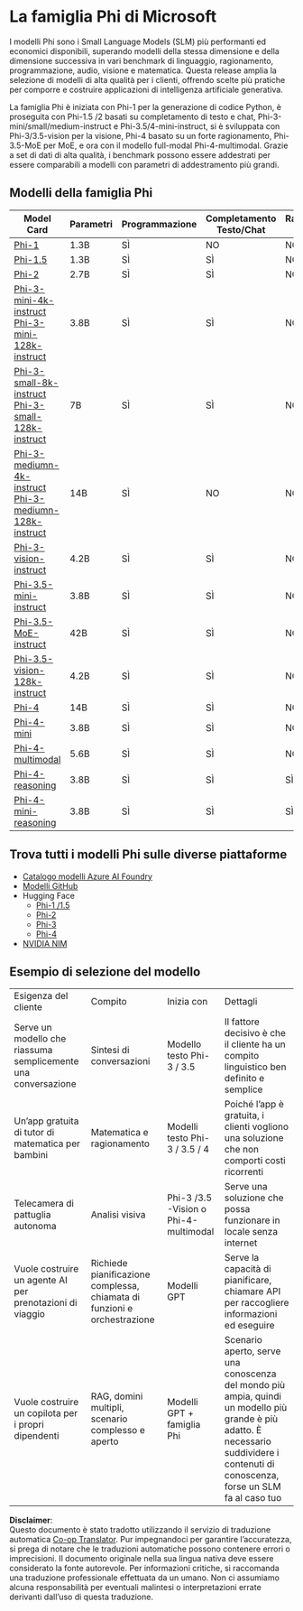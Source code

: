 <!--
CO_OP_TRANSLATOR_METADATA:
{
  "original_hash": "b5d936ffe4dfbab2244f6eb21b11f3b3",
  "translation_date": "2025-07-16T18:33:11+00:00",
  "source_file": "md/01.Introduction/01/01.PhiFamily.md",
  "language_code": "it"
}
-->
# La famiglia Phi di Microsoft

I modelli Phi sono i Small Language Models (SLM) più performanti ed economici disponibili, superando modelli della stessa dimensione e della dimensione successiva in vari benchmark di linguaggio, ragionamento, programmazione, audio, visione e matematica. Questa release amplia la selezione di modelli di alta qualità per i clienti, offrendo scelte più pratiche per comporre e costruire applicazioni di intelligenza artificiale generativa.

La famiglia Phi è iniziata con Phi-1 per la generazione di codice Python, è proseguita con Phi-1.5 /2 basati su completamento di testo e chat, Phi-3-mini/small/medium-instruct e Phi-3.5/4-mini-instruct, si è sviluppata con Phi-3/3.5-vision per la visione, Phi-4 basato su un forte ragionamento, Phi-3.5-MoE per MoE, e ora con il modello full-modal Phi-4-multimodal. Grazie a set di dati di alta qualità, i benchmark possono essere addestrati per essere comparabili a modelli con parametri di addestramento più grandi.

## Modelli della famiglia Phi

<div style="font-size:8px">

| Model Card |Parametri|Programmazione|Completamento Testo/Chat|Ragionamento Avanzato| Visione | Audio | MoE
| - | -  | - | - |- |- |- |- |
|[Phi-1](https://huggingface.co/microsoft/phi-1)|1.3B| SÌ| NO | NO |NO |NO |NO |
|[Phi-1.5](https://huggingface.co/microsoft/phi-1_5)|1.3B| SÌ|SÌ| NO |NO |NO |NO |
|[Phi-2](https://huggingface.co/microsoft/phi-1_5)|2.7B| SÌ|SÌ| NO |NO |NO |NO |
|[Phi-3-mini-4k-instruct](https://huggingface.co/microsoft/Phi-3-mini-4k-instruct)<br/>[Phi-3-mini-128k-instruct](https://huggingface.co/microsoft/Phi-3-mini-128k-instruct)|3.8B| SÌ|SÌ| NO |NO |NO |NO |
|[Phi-3-small-8k-instruct](https://huggingface.co/microsoft/Phi-3-small-8k-instruct)<br/>[Phi-3-small-128k-instruct](https://huggingface.co/microsoft/Phi-3-small-128k-instruct)<br/>|7B| SÌ|SÌ| NO |NO |NO |NO |
|[Phi-3-mediumn-4k-instruct](https://huggingface.co/microsoft/Phi-3-medium-4k-instruct)<br>[Phi-3-mediumn-128k-instruct](https://huggingface.co/microsoft/Phi-3-medium-128k-instruct)|14B|SÌ|NO| NO |NO |NO |NO |
|[Phi-3-vision-instruct](https://huggingface.co/microsoft/Phi-3-vision-128k-instruct)|4.2B|SÌ|SÌ|NO |NO |NO |NO |
|[Phi-3.5-mini-instruct](https://huggingface.co/microsoft/Phi-3.5-mini-instruct)|3.8B|SÌ|SÌ| NO |NO |NO |NO |
|[Phi-3.5-MoE-instruct](https://huggingface.co/microsoft/Phi-3.5-MoE-instruct)|42B|SÌ|SÌ| NO |NO |NO |SÌ |
|[Phi-3.5-vision-128k-instruct](https://huggingface.co/microsoft/Phi-3.5-vision-instruct)|4.2B|SÌ|SÌ| NO |SÌ |NO |NO |
|[Phi-4](https://huggingface.co/microsoft/phi-4)|14B|SÌ|SÌ| NO |NO |NO |NO |
|[Phi-4-mini](https://huggingface.co/microsoft/Phi-4-mini-instruct)|3.8B|SÌ|SÌ| NO |NO |NO |NO |
|[Phi-4-multimodal](https://huggingface.co/microsoft/Phi-4-multimodal-instruct)|5.6B|SÌ|SÌ| NO |SÌ |SÌ |NO |
|[Phi-4-reasoning](../../../../../md/01.Introduction/01)|3.8B|SÌ|SÌ| SÌ |NO |NO |NO |
|[Phi-4-mini-reasoning](../../../../../md/01.Introduction/01)|3.8B|SÌ|SÌ| SÌ |NO |NO |NO |

</div>

## **Trova tutti i modelli Phi sulle diverse piattaforme**

- [Catalogo modelli Azure AI Foundry](https://ai.azure.com/explore/models?selectedCollection=phi)
- [Modelli GitHub](https://github.com/marketplace?query=Phi&type=models)
- Hugging Face
  - [Phi-1 /1.5](https://huggingface.co/collections/microsoft/phi-1-6626e29134744e94e222d572)
  - [Phi-2](https://huggingface.co/microsoft/phi-2)
  - [Phi-3](https://huggingface.co/collections/microsoft/phi-3-6626e15e9585a200d2d761e3)
  - [Phi-4](https://huggingface.co/collections/microsoft/phi-4-677e9380e514feb5577a40e4) 
- [NVIDIA NIM](https://build.nvidia.com/search?q=Phi)
 
## Esempio di selezione del modello

| | | | |
|-|-|-|-|
|Esigenza del cliente|Compito|Inizia con|Dettagli|
|Serve un modello che riassuma semplicemente una conversazione|Sintesi di conversazioni|Modello testo Phi-3 / 3.5|Il fattore decisivo è che il cliente ha un compito linguistico ben definito e semplice|
|Un’app gratuita di tutor di matematica per bambini|Matematica e ragionamento|Modelli testo Phi-3 / 3.5 / 4|Poiché l’app è gratuita, i clienti vogliono una soluzione che non comporti costi ricorrenti|
|Telecamera di pattuglia autonoma|Analisi visiva|Phi-3 /3.5 -Vision o Phi-4-multimodal|Serve una soluzione che possa funzionare in locale senza internet|
|Vuole costruire un agente AI per prenotazioni di viaggio|Richiede pianificazione complessa, chiamata di funzioni e orchestrazione|Modelli GPT|Serve la capacità di pianificare, chiamare API per raccogliere informazioni ed eseguire|
|Vuole costruire un copilota per i propri dipendenti|RAG, domini multipli, scenario complesso e aperto|Modelli GPT + famiglia Phi|Scenario aperto, serve una conoscenza del mondo più ampia, quindi un modello più grande è più adatto. È necessario suddividere i contenuti di conoscenza, forse un SLM fa al caso tuo|

**Disclaimer**:  
Questo documento è stato tradotto utilizzando il servizio di traduzione automatica [Co-op Translator](https://github.com/Azure/co-op-translator). Pur impegnandoci per garantire l’accuratezza, si prega di notare che le traduzioni automatiche possono contenere errori o imprecisioni. Il documento originale nella sua lingua nativa deve essere considerato la fonte autorevole. Per informazioni critiche, si raccomanda una traduzione professionale effettuata da un umano. Non ci assumiamo alcuna responsabilità per eventuali malintesi o interpretazioni errate derivanti dall’uso di questa traduzione.